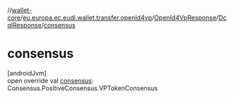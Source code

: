 //[wallet-core](../../../../index.md)/[eu.europa.ec.eudi.wallet.transfer.openId4vp](../../index.md)/[OpenId4VpResponse](../index.md)/[DcqlResponse](index.md)/[consensus](consensus.md)

# consensus

[androidJvm]\
open override val [consensus](consensus.md): Consensus.PositiveConsensus.VPTokenConsensus
